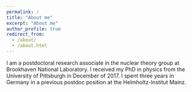 ```yaml
---
permalink: /
title: "About me"
excerpt: "About me"
author_profile: true
redirect_from: 
  - /about/
  - /about.html
---
```


I am a postdoctoral research associate in the nuclear theory group at Brookhaven National Laboratory. I received my PhD in physics from the University of Pittsburgh in December of 2017. I spent three years in Germany in a previous postdoc position at the Helmholtz-Institut Mainz.
